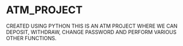 # ATM_PROJECT
CREATED USING PYTHON
THIS IS AN ATM PROJECT WHERE WE CAN DEPOSIT, WITHDRAW, CHANGE PASSWORD AND PERFORM VARIOUS OTHER FUNCTIONS.
